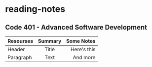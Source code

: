 # reading-notes
## Code 401 - Advanced Software Development

|Resourses    | Summary     | Some Notes     |
| :---        |    :----:   |          ---: |
| Header      | Title       | Here's this   |
| Paragraph   | Text        | And more      |
